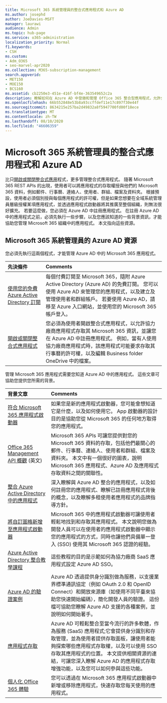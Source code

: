 ```yaml
---
title: Microsoft 365 系統管理員的整合式應用程式和 Azure AD
ms.author: josephd
author: JoeDavies-MSFT
manager: laurawi
audience: Admin
ms.topic: hub-page
ms.service: o365-administration
localization_priority: Normal
f1.keywords:
- CSH
ms.custom:
- Adm_O365
- seo-marvel-apr2020
ms.collection: M365-subscription-management
search.appverid:
- MET150
- MOE150
- BCS160
ms.assetid: cb2250e3-451e-416f-bf4e-363549652c2a
description: 瞭解如何在 Azure AD 中登錄和管理 Office 365 整合型應用程式，允許全域系統管理員層級的應用程式授權。
ms.openlocfilehash: 66b552848e53b8a93ccffdef11e17c897f30e44f
ms.sourcegitcommit: 8634215e257ba2d49832a8f5947700fd00f18ece
ms.translationtype: MT
ms.contentlocale: zh-TW
ms.lasthandoff: 08/10/2020
ms.locfileid: "46606359"
---
```

# <a name="integrated-apps-and-azure-ad-for-microsoft-365-administrators"></a>Microsoft 365 系統管理員的整合式應用程式和 Azure AD

比只[開啟或關閉整合式應用](https://support.office.com/article/7e453a40-66df-44ab-92a1-96786cb7fb34#__toc379982114)程式，更多管理整合式應用程式。 隨著 Microsoft 365 REST APIs 的出現，使用者可以將應用程式的存取權授與他們的 Microsoft 365 資料，例如郵件、行事曆、連絡人、使用者、群組、檔案及資料夾。 根據預設，使用者必須個別授與每個應用程式的許可權，但是如果您想要在全域系統管理員層級授權某項應用程式，並透過應用程式啟動器將其推廣至整個組織，則無法很好擴充。 若要這麼做，您必須在 Azure AD 中註冊應用程式。 在註冊 Azure AD 中的應用程式之前，必須先執行一些步驟，以及您應該知道的一些背景資訊，才能協助您管理 Microsoft 365 組織中的應用程式。 本文指向這些資源。
  
## <a name="azure-ad-resources-for-microsoft-365-admins"></a>Microsoft 365 系統管理員的 Azure AD 資源

您必須先執行這兩個程式，才能管理 Azure AD 中的 Microsoft 365 應用程式。
  
|**先決條件**|**Comments**|
|:-----|:-----|
|[使用您的免費 Azure Active Directory 訂閱](https://docs.microsoft.com/microsoft-365/compliance/use-your-free-azure-ad-subscription-in-office-365) <br/> |每個付費訂閱至 Microsoft 365，隨附 Azure Active Directory (Azure AD) 的免費訂閱。 您可以使用 Azure AD 來管理您的應用程式，以及建立及管理使用者和群組帳戶。 若要使用 Azure AD，請移至 Azure 入口網站，並使用您的 Microsoft 365 帳戶登入。  <br/> |
|[開啟或關閉整合式應用程式](https://support.office.com/article/7e453a40-66df-44ab-92a1-96786cb7fb34#__toc379982114) <br/> |您必須為使用者開啟整合式應用程式，以允許協力廠商應用程式存取其 Microsoft 365 資訊，並讓您在 Azure AD 中註冊應用程式。 例如，當有人使用協力廠商應用程式時，該應用程式可能要求存取其行事曆的許可權，以及編輯 Business folder OneDrive 中的檔案。  <br/> |
   
管理 Microsoft 365 應用程式需要您知道 Azure AD 中的應用程式。 這些文章可協助您提供您所需的背景。
  
|**背景文章**|**Comments**|
|:-----|:-----|
|[符合 Microsoft 365 應用程式啟動器](https://support.microsoft.com/office/meet-the-microsoft-365-app-launcher-79f12104-6fed-442f-96a0-eb089a3f476a) <br/> |如果您是新的應用程式啟動器，您可能會想知道它是什麼，以及如何使用它。 App 啟動器的設計目的是協助您從 Microsoft 365 的任何地方取得您的應用程式。  <br/> |
|[Office 365 Management API 概觀](https://docs.microsoft.com/office/office-365-management-api/office-365-management-apis-overview) (英文) <br/> |Microsoft 365 APIs 可讓您提供對您的 Microsoft 365 資料的存取，包括他們最關心的郵件、行事曆、連絡人、使用者和群組、檔案及資料夾。 本文中有一個很好的圖表，說明 Microsoft 365 應用程式、Azure AD 及應用程式存取資料之間的關聯性。  <br/> |
|[整合 Azure Active Directory 中的應用程式](https://docs.microsoft.com/azure/active-directory/develop/quickstart-v1-add-azure-ad-app) <br/> | 深入瞭解與 Azure AD 整合的應用程式，以及如何註冊您的應用程式、瞭解已註冊應用程式背後的概念，以及瞭解多租使用者應用程式的品牌指導方針。  <br/> |
|[將自訂圖格新增至應用程式啟動器](https://docs.microsoft.com/office365/admin/manage/customize-the-app-launcher)  <br/> |Microsoft 365 中的應用程式啟動器可讓使用者輕鬆地找到和存取其應用程式。 本文說明您做為開發人員可以在使用者的應用程式啟動器中顯示您的應用程式的方式，同時也讓他們具備單一登入 (SSO) 使用其 Microsoft 365 認證的經驗。  <br/> |
|[Azure Active Directory 整合教學課程](https://docs.microsoft.com/azure/active-directory/saas-apps/tutorial-list) <br/> |這些教程的目的是示範如何為協力廠商 SaaS 應用程式設定 Azure AD SSO。  <br/> |
|[Azure AD 的驗證案例](https://go.microsoft.com/fwlink/?LinkId=617145) <br/> |Azure AD 透過提供身分識別做為服務，以支援業界標準通訊協定（例如 OAuth 2.0 和 OpenID Connect）和開放來源庫（如使用不同平臺來協助您快速開始編碼），簡化開發人員的驗證。 這份檔可協助您瞭解 Azure AD 支援的各種案例，並說明如何開始著手。  <br/> |
|[應用程式存取](https://docs.microsoft.com/azure/active-directory/manage-apps/what-is-access-management) <br/> |Azure AD 可輕鬆整合至當今流行的許多軟體，作為服務 (SaaS) 應用程式;它會提供身分識別和存取管理，並為使用者提供存取面板，讓使用者能夠探索哪些應用程式存取權，以及可以使用 SSO 存取其應用程式的位置。 本文提供相關資源的連結，可讓您深入瞭解 Azure AD 的應用程式存取增強功能，以及您可以如何參與這些功能。  <br/> |
|[個人化 Office 365 體驗](https://support.office.com/article/eb34a21b-52fa-4fbf-a8d5-146132242985) <br/> |您可以透過在 Microsoft 365 應用程式啟動器中新增或移除應用程式，快速存取您每天使用的應用程式。  <br/> |
   


